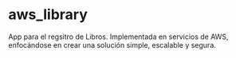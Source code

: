 # aws_library
App para el regsitro de Libros. Implementada en servicios de AWS, enfocándose en crear una solución simple, escalable y segura.
